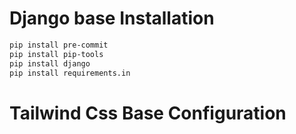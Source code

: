 # Django base Installation
``` bash
pip install pre-commit
pip install pip-tools
pip install django
pip install requirements.in
```

# Tailwind Css Base Configuration
